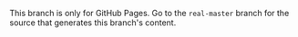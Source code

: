 This branch is only for GitHub Pages. Go to the `real-master` branch for the source that generates this branch's content.
